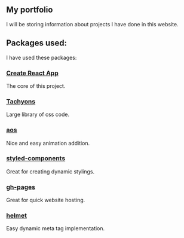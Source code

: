 ## My portfolio

I will be storing information about projects I have done in this website.



## Packages used: 

I have used these packages:

### [Create React App](https://github.com/facebook/create-react-app)
The core of this project. 


### [Tachyons](https://github.com/tachyons-css/tachyons)
Large library of css code.


### [aos](https://github.com/michalsnik/aos)
Nice and easy animation addition.


### [styled-components](https://github.com/styled-components/styled-components)
Great for creating dynamic stylings.


### [gh-pages](https://github.com/tschaub/gh-pages)
Great for quick website hosting.

### [helmet](https://github.com/nfl/react-helmet)
Easy dynamic meta tag implementation.